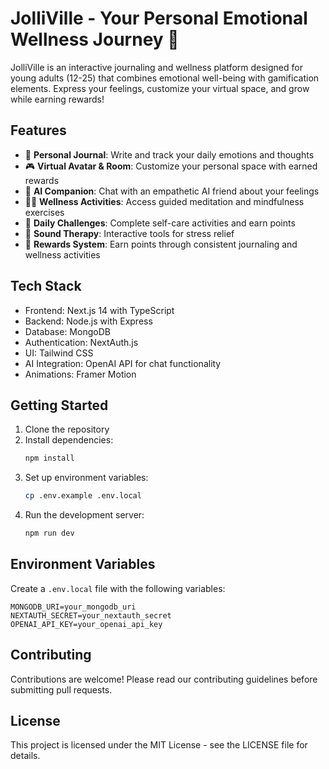 # JolliVille - Your Personal Emotional Wellness Journey 🌟

JolliVille is an interactive journaling and wellness platform designed for young adults (12-25) that combines emotional well-being with gamification elements. Express your feelings, customize your virtual space, and grow while earning rewards!

## Features

- 📝 **Personal Journal**: Write and track your daily emotions and thoughts
- 🎮 **Virtual Avatar & Room**: Customize your personal space with earned rewards
- 🤖 **AI Companion**: Chat with an empathetic AI friend about your feelings
- 🧘‍♀️ **Wellness Activities**: Access guided meditation and mindfulness exercises
- 🎯 **Daily Challenges**: Complete self-care activities and earn points
- 🎵 **Sound Therapy**: Interactive tools for stress relief
- 💫 **Rewards System**: Earn points through consistent journaling and wellness activities

## Tech Stack

- Frontend: Next.js 14 with TypeScript
- Backend: Node.js with Express
- Database: MongoDB
- Authentication: NextAuth.js
- UI: Tailwind CSS
- AI Integration: OpenAI API for chat functionality
- Animations: Framer Motion

## Getting Started

1. Clone the repository
2. Install dependencies:
   ```bash
   npm install
   ```
3. Set up environment variables:
   ```bash
   cp .env.example .env.local
   ```
4. Run the development server:
   ```bash
   npm run dev
   ```

## Environment Variables

Create a `.env.local` file with the following variables:
```
MONGODB_URI=your_mongodb_uri
NEXTAUTH_SECRET=your_nextauth_secret
OPENAI_API_KEY=your_openai_api_key
```

## Contributing

Contributions are welcome! Please read our contributing guidelines before submitting pull requests.

## License

This project is licensed under the MIT License - see the LICENSE file for details.
